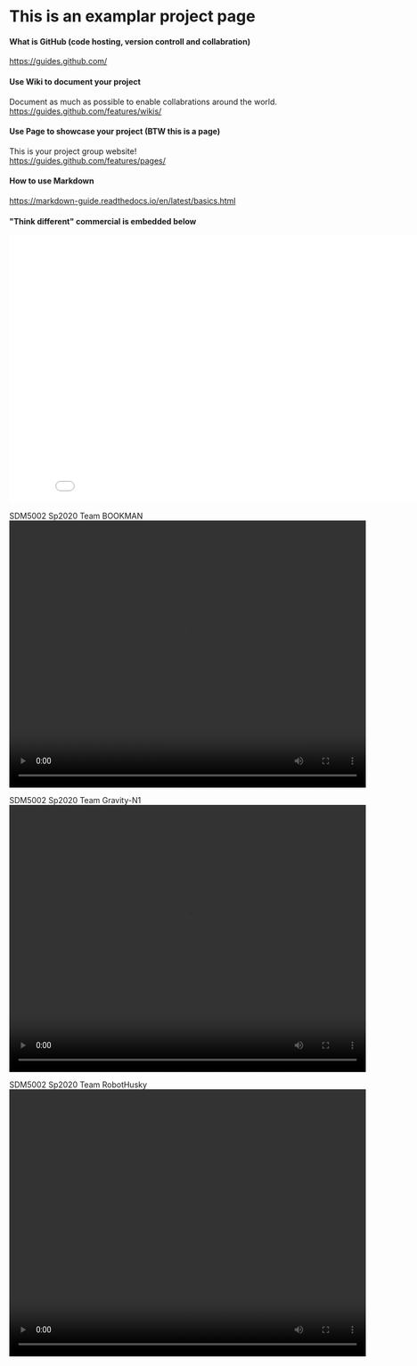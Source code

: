 # This is an examplar project page  

#### What is GitHub (code hosting, version controll and collabration)
https://guides.github.com/

#### Use Wiki to document your project
Document as much as possible to enable collabrations around the world.
https://guides.github.com/features/wikis/

#### Use Page to showcase your project (BTW this is a page)
This is your project group website!
https://guides.github.com/features/pages/

#### How to use Markdown
https://markdown-guide.readthedocs.io/en/latest/basics.html

#### "Think different" commercial is embedded below
<iframe src="//player.bilibili.com/player.html?aid=34506399&cid=60450244&page=1" scrolling="no" border="0" frameborder="no" framespacing="0" allowfullscreen="true" width="854" height="480" > </iframe>

SDM5002 Sp2020 Team BOOKMAN
<video width="640" height="480" controls>
  <source type="video/mp4" src="https://github.com/BOOK-MEN/BOOKMAN/raw/master/BOOK%20MAN.mp4">
</video>

SDM5002 Sp2020 Team Gravity-N1
<video width="640" height="480" controls>
  <source type="video/mp4" src="https://github.com/xiaopinghong/repo_example/raw/master/docs/Gravity-N1.mp4">
</video>

SDM5002 Sp2020 Team RobotHusky
<video width="640" height="480" controls>
  <source type="video/mp4" src="https://github.com/Galaxy-Motion/RobotHusky/raw/master/Video/RobotHusky.mp4">
</video>
